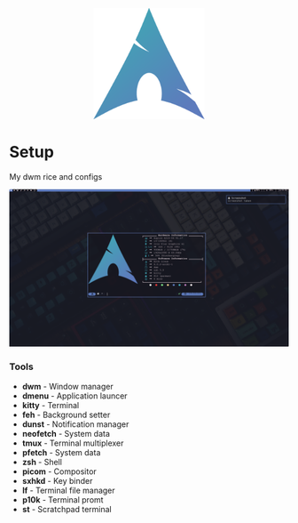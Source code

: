 <p align="center">
  <img src="/images/ArchBlue.png" width="200"/>
</p>

# Setup
My dwm rice and configs

<img src="/images/Screenshot.png"/>

### Tools
- __dwm__      - Window manager
- __dmenu__    - Application launcer
- __kitty__    - Terminal
- __feh__      - Background setter
- __dunst__    - Notification manager
- __neofetch__ - System data
- __tmux__     - Terminal multiplexer
- __pfetch__   - System data
- __zsh__      - Shell
- __picom__    - Compositor
- __sxhkd__    - Key binder
- __lf__       - Terminal file manager
- __p10k__     - Terminal promt
- __st__       - Scratchpad terminal
